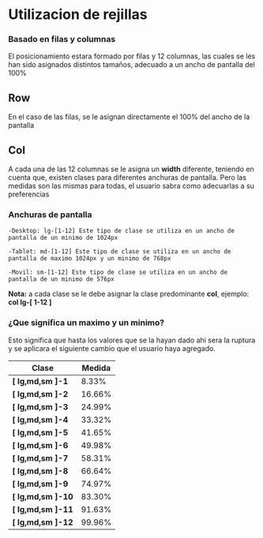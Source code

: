 # Utilizacion de rejillas
### Basado en filas y columnas
El posicionamiento estara formado por filas y 12 columnas, las cuales se les han sido asignados distintos tamaños, adecuado a un ancho de pantalla del 100%
## Row
En el caso de las filas, se le asignan directamente el 100% del ancho de la pantalla

## Col
A cada una de las 12 columnas se le asigna un **width** diferente, teniendo en cuenta que, existen clases para diferentes anchuras de pantalla. Pero las medidas son las mismas para todas, el usuario sabra como adecuarlas a su preferencias

### Anchuras de pantalla
 
    -Desktop: lg-[1-12] Este tipo de clase se utiliza en un ancho de pantalla de un minimo de 1024px

    -Tablet: md-[1-12] Este tipo de clase se utiliza en un ancho de pantalla de maximo 1024px y un minimo de 768px

    -Movil: sm-[1-12] Este tipo de clase se utiliza en un ancho de pantalla de un minimo de 576px

**Nota:** a cada clase se le debe asignar la clase predominante **col**, ejemplo: **col lg-[ 1-12 ]**

### ¿Que significa un maximo y un minimo?
Esto significa que hasta los valores que se la hayan dado ahi sera la ruptura y se aplicara el siguiente cambio que el usuario haya agregado.


    

 Clase            | Medida         | 
-------------------|---------------|
 **[ lg,md,sm ]-1**          |    8.33%       
 **[ lg,md,sm ]-2**          |    16.66%      
 **[ lg,md,sm ]-3**          |    24.99% 
 **[ lg,md,sm ]-4**          |    33.32% 
 **[ lg,md,sm ]-5**          |    41.65% 
 **[ lg,md,sm ]-6**          |    49.98% 
 **[ lg,md,sm ]-7**          |    58.31% 
 **[ lg,md,sm ]-8**          |    66.64% 
 **[ lg,md,sm ]-9**          |    74.97% 
 **[ lg,md,sm ]-10**          |    83.30% 
 **[ lg,md,sm ]-11**          |    91.63% 
 **[ lg,md,sm ]-12**          |    99.96% 


    

